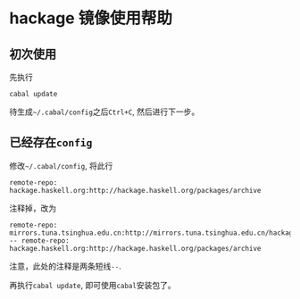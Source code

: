 hackage 镜像使用帮助
====================
初次使用
--------
先执行

```
cabal update
```

待生成`~/.cabal/config`之后`Ctrl+C`, 然后进行下一步。

已经存在`config`
----------------
修改`~/.cabal/config`, 将此行

```
remote-repo: hackage.haskell.org:http://hackage.haskell.org/packages/archive
```
注释掉，改为

```
remote-repo: mirrors.tuna.tsinghua.edu.cn:http://mirrors.tuna.tsinghua.edu.cn/hackage
-- remote-repo: hackage.haskell.org:http://hackage.haskell.org/packages/archive
```

注意，此处的注释是两条短线`--`.

再执行`cabal update`, 即可使用`cabal`安装包了。
